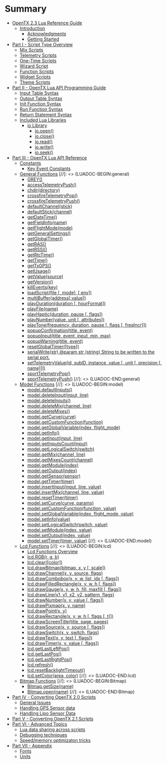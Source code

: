 # Summary

* [OpenTX 2.3 Lua Reference Guide](README.md)
   * [Introduction](introduction.md)
       * [Acknowledgments](acknowledgments.md)
       * [Getting Started](getting_started.md)
* [Part I - Script Type Overview](part_i_-_script_type_overview.md)
   * [Mix Scripts](mix.md)
   * [Telemetry Scripts](telemetry.md)
   * [One-Time Scripts](one-time_scripts.md)
   * [Wizard Script](wizard.md)
   * [Function Scripts](function_scripts.md)
   * [Widget Scripts](widget_scripts.md)
   * [Theme Scripts](theme_scripts.md)
* [Part II - OpenTX Lua API Programming Guide](part_ii_-_opentx_lua_api_programming_guide.md)
   * [Input Table Syntax](input_table_syntax.md)
   * [Output Table Syntax](output_table_syntax.md)
   * [Init Function Syntax](init_function_syntax.md)
   * [Run Function Syntax](run_function_syntax.md)
   * [Return Statement Syntax](return_statement_syntax.md)
   * [Included Lua Libraries](included_lua_libraries.md)
       * [io Library](lib/io.md)
           * [io.open()](lib/io_open.md)
           * [io.close()](lib/io_close.md)
           * [io.read()](lib/io_read.md)
           * [io.write()](lib/io_write.md)
           * [io.seek()](lib/io_seek.md)
* [Part III - OpenTX Lua API Reference](part_iii_-_opentx_lua_api_reference.md)
   * [Constants](constants.md)
       * [Key Event Constants](key_events.md)
   * [General Functions](general/general_functions.md) [//]: <> (LUADOC-BEGIN:general)
      * [GREY()](general/GREY.md)
      * [accessTelemetryPush()](general/accessTelemetryPush.md)
      * [chdir(directory)](general/chdir.md)
      * [crossfireTelemetryPop()](general/crossfireTelemetryPop.md)
      * [crossfireTelemetryPush()](general/crossfireTelemetryPush.md)
      * [defaultChannel(stick)](general/defaultChannel.md)
      * [defaultStick(channel)](general/defaultStick.md)
      * [getDateTime()](general/getDateTime.md)
      * [getFieldInfo(name)](general/getFieldInfo.md)
      * [getFlightMode(mode)](general/getFlightMode.md)
      * [getGeneralSettings()](general/getGeneralSettings.md)
      * [getGlobalTimer()](general/getGlobalTimer.md)
      * [getRAS()](general/getRAS.md)
      * [getRSSI()](general/getRSSI.md)
      * [getRtcTime()](general/getRtcTime.md)
      * [getTime()](general/getTime.md)
      * [getTxGPS()](general/getTxGPS.md)
      * [getUsage()](general/getUsage.md)
      * [getValue(source)](general/getValue.md)
      * [getVersion()](general/getVersion.md)
      * [killEvents(key)](general/killEvents.md)
      * [loadScript(file [, mode], [,env])](general/loadScript.md)
      * [multiBuffer(address[,value])](general/multiBuffer.md)
      * [playDuration(duration [, hourFormat])](general/playDuration.md)
      * [playFile(name)](general/playFile.md)
      * [playHaptic(duration, pause [, flags])](general/playHaptic.md)
      * [playNumber(value, unit [, attributes])](general/playNumber.md)
      * [playTone(frequency, duration, pause [, flags [, freqIncr]])](general/playTone.md)
      * [popupConfirmation(title, event)](general/popupConfirmation.md)
      * [popupInput(title, event, input, min, max)](general/popupInput.md)
      * [popupWarning(title, event)](general/popupWarning.md)
      * [resetGlobalTimer([type])](general/resetGlobalTimer.md)
      * [serialWrite(str)
@param str (string) String to be written to the serial port.](general/serialWrite.md)
      * [setTelemetryValue(id, subID, instance, value [, unit [, precision [, name]]])](general/setTelemetryValue.md)
      * [sportTelemetryPop()](general/sportTelemetryPop.md)
      * [sportTelemetryPush()](general/sportTelemetryPush.md) [//]: <> (LUADOC-END:general)
   * [Model Functions](model/model_functions.md) [//]: <> (LUADOC-BEGIN:model)
      * [model.defaultInputs()](model/defaultInputs.md)
      * [model.deleteInput(input, line)](model/deleteInput.md)
      * [model.deleteInputs()](model/deleteInputs.md)
      * [model.deleteMix(channel, line)](model/deleteMix.md)
      * [model.deleteMixes()](model/deleteMixes.md)
      * [model.getCurve(curve)](model/getCurve.md)
      * [model.getCustomFunction(function)](model/getCustomFunction.md)
      * [model.getGlobalVariable(index, flight_mode)](model/getGlobalVariable.md)
      * [model.getInfo()](model/getInfo.md)
      * [model.getInput(input, line)](model/getInput.md)
      * [model.getInputsCount(input)](model/getInputsCount.md)
      * [model.getLogicalSwitch(switch)](model/getLogicalSwitch.md)
      * [model.getMix(channel, line)](model/getMix.md)
      * [model.getMixesCount(channel)](model/getMixesCount.md)
      * [model.getModule(index)](model/getModule.md)
      * [model.getOutput(index)](model/getOutput.md)
      * [model.getSensor(sensor)](model/getSensor.md)
      * [model.getTimer(timer)](model/getTimer.md)
      * [model.insertInput(input, line, value)](model/insertInput.md)
      * [model.insertMix(channel, line, value)](model/insertMix.md)
      * [model.resetTimer(timer)](model/resetTimer.md)
      * [model.setCurve(curve, params)](model/setCurve.md)
      * [model.setCustomFunction(function, value)](model/setCustomFunction.md)
      * [model.setGlobalVariable(index, flight_mode, value)](model/setGlobalVariable.md)
      * [model.setInfo(value)](model/setInfo.md)
      * [model.setLogicalSwitch(switch, value)](model/setLogicalSwitch.md)
      * [model.setModule(index, value)](model/setModule.md)
      * [model.setOutput(index, value)](model/setOutput.md)
      * [model.setTimer(timer, value)](model/setTimer.md) [//]: <> (LUADOC-END:model)
   * [Lcd Functions](lcd/lcd_functions.md) [//]: <> (LUADOC-BEGIN:lcd)
      * [Lcd Functions Overview](lcd/lcd_functions-overview.md)
      * [lcd.RGB(r, g, b)](lcd/RGB.md)
      * [lcd.clear([color])](lcd/clear.md)
      * [lcd.drawBitmap(bitmap, x, y [, scale])](lcd/drawBitmap.md)
      * [lcd.drawChannel(x, y, source, flags)](lcd/drawChannel.md)
      * [lcd.drawCombobox(x, y, w, list, idx [, flags])](lcd/drawCombobox.md)
      * [lcd.drawFilledRectangle(x, y, w, h [, flags])](lcd/drawFilledRectangle.md)
      * [lcd.drawGauge(x, y, w, h, fill, maxfill [, flags])](lcd/drawGauge.md)
      * [lcd.drawLine(x1, y1, x2, y2, pattern, flags)](lcd/drawLine.md)
      * [lcd.drawNumber(x, y, value [, flags])](lcd/drawNumber.md)
      * [lcd.drawPixmap(x, y, name)](lcd/drawPixmap.md)
      * [lcd.drawPoint(x, y)](lcd/drawPoint.md)
      * [lcd.drawRectangle(x, y, w, h [, flags [, t]])](lcd/drawRectangle.md)
      * [lcd.drawScreenTitle(title, page, pages)](lcd/drawScreenTitle.md)
      * [lcd.drawSource(x, y, source [, flags])](lcd/drawSource.md)
      * [lcd.drawSwitch(x, y, switch, flags)](lcd/drawSwitch.md)
      * [lcd.drawText(x, y, text [, flags])](lcd/drawText.md)
      * [lcd.drawTimer(x, y, value [, flags])](lcd/drawTimer.md)
      * [lcd.getLastLeftPos()](lcd/getLastLeftPos.md)
      * [lcd.getLastPos()](lcd/getLastPos.md)
      * [lcd.getLastRightPos()](lcd/getLastRightPos.md)
      * [lcd.refresh()](lcd/refresh.md)
      * [lcd.resetBacklightTimeout()](lcd/resetBacklightTimeout.md)
      * [lcd.setColor(area, color)](lcd/setColor.md) [//]: <> (LUADOC-END:lcd)
   * [Bitmap Functions](Bitmap/Bitmap_functions.md) [//]: <> (LUADOC-BEGIN:Bitmap)
      * [Bitmap.getSize(name)](Bitmap/getSize.md)
      * [Bitmap.open(name)](Bitmap/open.md) [//]: <> (LUADOC-END:Bitmap)
* [Part IV - Converting OpenTX 2.0 Scripts](part_iv_-_converting_opentx_20_scripts.md)
   * [General Issues](known_issues.md)
   * [Handling GPS Sensor data](handling_gps_sensor_data.md)
   * [Handling Lipo Sensor Data](handling_lipo_sensor_data.md)
* [Part V - Converting OpenTX 2.1 Scripts](part_v_-_converting_opentx_21_scripts.md)
* [Part VI - Advanced Topics](part_vi_-_advanced_topics.md)
   * [Lua data sharing across scripts](lua_data_sharing_across_scripts.md)
   * [Debugging techniques](debugging_techniques.md)
   * [Speed/memory optimizaton tricks](optimization_tricks.md)
* [Part VII - Appendix](part_vii_-_appendix.md)
   * [Fonts](appendix/fonts.md)
   * [Units](appendix/units.md)

